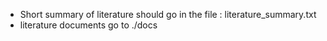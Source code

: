 - Short summary of literature should go in the file : literature_summary.txt
- literature documents go to ./docs
